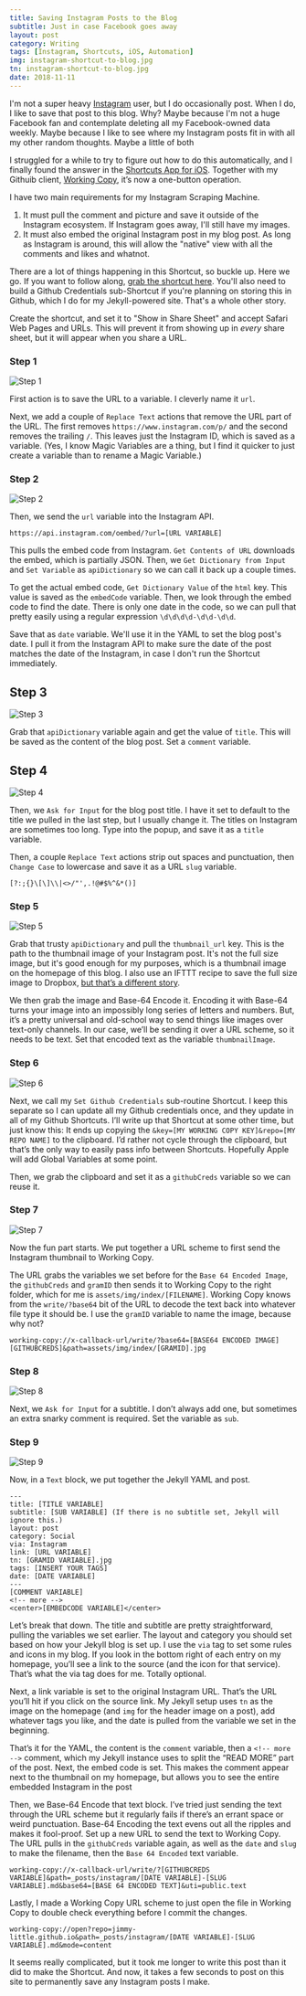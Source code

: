```yaml
---
title: Saving Instagram Posts to the Blog
subtitle: Just in case Facebook goes away
layout: post
category: Writing
tags: [Instagram, Shortcuts, iOS, Automation]
img: instagram-shortcut-to-blog.jpg
tn: instagram-shortcut-to-blog.jpg
date: 2018-11-11
---
```


I'm not a super heavy [Instagram][insta] user, but I do occasionally post. When I do, I like to save that post to this blog. Why? Maybe because I'm not a huge Facebook fan and contemplate deleting all my Facebook-owned data weekly. Maybe because I like to see where my Instagram posts fit in with all my other random thoughts. Maybe a little of both
<!-- more --> 
I struggled for a while to try to figure out how to do this automatically, and I finally found the answer in the [Shortcuts App for iOS][shortcuts]. Together with my Githuib client, [Working Copy][wc], it’s now a one-button operation.

I have two main requirements for my Instagram Scraping Machine.
  1. It must pull the comment and picture and save it outside of the Instagram ecosystem. If Instagram goes away, I'll still have my images.
  2. It must also embed the original Instagram post in my blog post. As long as Instagram is around, this will allow the "native" view with all the comments and likes and whatnot.

There are a lot of things happening in this Shortcut, so buckle up. Here we go. If you want to follow along, [grab the shortcut here][icloudlink]. You'll also need to build a Github Credentials sub-Shortcut if you're planning on storing this in Github, which I do for my Jekyll-powered site. That's a whole other story.

Create the shortcut, and set it to "Show in Share Sheet" and accept Safari Web Pages and URLs. This will prevent it from showing up in _every_ share sheet, but it will appear  when you share a URL.
### Step 1

![Step 1](/assets/img/post/instablog/step1.jpg)

First action is to save the URL to a variable. I cleverly name it `url`.

Next, we add a couple of `Replace Text` actions that remove the URL part of the URL. The first removes `https://www.instagram.com/p/` and the second removes the trailing `/`. This leaves just the Instagram ID, which is saved as a variable. (Yes, I know Magic Variables are a thing, but I find it quicker to just create a variable than to rename a Magic Variable.)

### Step 2

![Step 2](/assets/img/post/instablog/step2.jpg) 

Then, we send the `url` variable into the Instagram API.

`https://api.instagram.com/oembed/?url=[URL VARIABLE]`

This pulls the embed code from Instagram. `Get Contents of URL` downloads the embed, which is partially JSON. Then, we `Get Dictionary from Input` and `Set Variable` as `apiDictionary` so we can call it back up a couple times.

To get the actual embed code, `Get Dictionary Value` of the `html` key. This value is saved as the `embedCode` variable. Then, we look through the embed code to find the date. There is only one date in the code, so we can pull that pretty easily using a regular expression `\d\d\d\d-\d\d-\d\d`.

Save that as `date` variable. We'll use it in the YAML to set the blog post's date. I pull it from the Instagram API to make sure the date of the post matches the date of the Instagram, in case I don't run the Shortcut immediately.
## Step 3
![Step 3](/assets/img/post/instablog/step3.jpg)

Grab that `apiDictionary` variable again and get the value of `title`. This will be saved as the content of the blog post. Set a `comment` variable.
## Step 4
![Step 4](/assets/img/post/instablog/step4.jpg)

Then, we `Ask for Input` for the blog post title. I have it set to default to the title we pulled in the last step, but I usually change it. The titles on Instagram are sometimes too long. Type into the popup, and save it as a `title` variable.

Then, a couple `Replace Text` actions strip out spaces and punctuation, then `Change Case` to lowercase and save it as a URL `slug` variable.

`[?:;{}\[\]\\|<>/"',.!@#$%^&*()]`
### Step 5
![Step 5](/assets/img/post/instablog/step5.jpg)

Grab that trusty `apiDictionary` and pull the `thumbnail_url` key. This is the path to the thumbnail image of your Instagram post. It's not the full size image, but it's good enough for my purposes, which is a thumbnail image on the homepage of this blog. I also use an IFTTT recipe to save the full size image to Dropbox, [but that’s a different story][ifttt].

We then grab the image and Base-64 Encode it. Encoding it with Base-64 turns your image into an impossibly long series of letters and numbers. But, it’s a pretty universal and old-school way to send things like images over text-only channels. In our case, we’ll be sending it over a URL scheme, so it needs to be text. Set that encoded text as the variable `thumbnailImage`.
### Step 6
![Step 6](/assets/img/post/instablog/step6.jpg)

Next, we call my `Set Github Credentials` sub-routine Shortcut. I keep this separate so I can update all my Github credentials once, and they update in all of my Github Shortcuts. I’ll write up that Shortcut at some other time, but just know this: It ends up copying the `&key=[MY WORKING COPY KEY]&repo=[MY REPO NAME]` to the clipboard. I’d rather not cycle through the clipboard, but that’s the only way to easily pass info between Shortcuts. Hopefully Apple will add Global Variables at some point.

Then, we grab the clipboard and set it as a `githubCreds` variable so we can reuse it.
### Step 7
![Step 7](/assets/img/post/instablog/step7.jpg)

Now the fun part starts. We put together a URL scheme to first send the Instagram thumbnail to Working Copy. 

The URL grabs the variables we set before for the `Base 64 Encoded Image`, the `githubCreds` and `gramID` then sends it to Working Copy to the right folder, which for me is `assets/img/index/[FILENAME]`. Working Copy knows from the `write/?base64` bit of the URL to decode the text back into whatever file type it should be. I use the `gramID` variable to name the image, because why not?

`working-copy://x-callback-url/write/?base64=[BASE64 ENCODED IMAGE] [GITHUBCREDS]&path=assets/img/index/[GRAMID].jpg`
### Step 8
![Step 8](/assets/img/post/instablog/step8.jpg)

Next, we `Ask for Input` for a subtitle. I don’t always add one, but sometimes an extra snarky comment is required. Set the variable as `sub`.
### Step 9
![Step 9](/assets/img/post/instablog/step9.jpg)

Now, in a `Text` block, we put together the Jekyll YAML and post. 

```
---
title: [TITLE VARIABLE]
subtitle: [SUB VARIABLE] (If there is no subtitle set, Jekyll will ignore this.)
layout: post
category: Social
via: Instagram
link: [URL VARIABLE]
tn: [GRAMID VARIABLE].jpg
tags: [INSERT YOUR TAGS]
date: [DATE VARIABLE]
---
[COMMENT VARIABLE]
<!-- more -->
<center>[EMBEDCODE VARIABLE]</center>

```

Let’s break that down.  The title and subtitle are pretty straightforward, pulling the variables we set earlier. The layout and category you should set based on how your Jekyll blog is set up. I use the `via` tag to set some rules and icons in my blog. If you look in the bottom right of each entry on my homepage, you’ll see a link to the source (and the icon for that service). That’s what the via tag does for me. Totally optional.  

Next, a link variable is set to the original Instagram URL. That’s the URL you’ll hit if you click on the source link. My Jekyll setup uses `tn` as the image on the homepage (and `img` for the header image on a post), add whatever tags you like, and the date is pulled from the variable we set in the beginning. 

That’s it for the YAML, the content is the `comment` variable, then a `<!-- more -->` comment, which my Jekyll instance uses to split the “READ MORE” part of the post. Next, the embed code is set. This makes the comment appear next to the thumbnail on my homepage, but allows you to see the entire embedded Instagram in the post

Then, we Base-64 Encode that text block. I’ve tried just sending the text through the URL scheme but it regularly fails if there’s an errant space or weird punctuation. Base-64 Encoding the text evens out all the ripples and makes it fool-proof.  Set up a new URL  to send the text to Working Copy. The URL pulls in the `githubCreds` variable again, as well as the `date` and `slug` to make the filename, then the `Base 64 Encoded` text variable.

`working-copy://x-callback-url/write/?[GITHUBCREDS VARIABLE]&path=_posts/instagram/[DATE VARIABLE]-[SLUG VARIABLE].md&base64=[BASE 64 ENCODED TEXT]&uti=public.text`

Lastly, I made a Working Copy URL scheme to just open the file in Working Copy to double check everything before I commit the changes. 

`working-copy://open?repo=jimmy-little.github.io&path=_posts/instagram/[DATE VARIABLE]-[SLUG VARIABLE].md&mode=content`

It seems really complicated, but it took me longer to write this post than it did to make the Shortcut. And now, it takes a few seconds to post on this site to permanently save any Instagram posts I make. 


[wc]: https://itunes.apple.com/us/app/working-copy/id896694807?mt=8&uo=4at=1001|3C5&c-and-c
[insta]: https://wwww.instagram.com/jimmylittle
[shortcuts]: https://itunes.apple.com/us/app/shortcuts/id915249334?mt=8&uo=4at=1001|3C5&c-and-c
[icloudlink]: https://www.icloud.com/shortcuts/8fd93a993deb46d8aacf2994da52c60f
[icloudlink2]: getotherlink
[ifttt]: https://ifttt.com/applets/1112193
